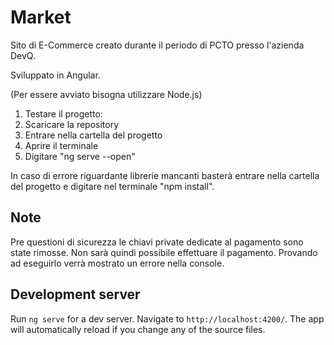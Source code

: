 # Market
Sito di E-Commerce creato durante il periodo di PCTO presso l'azienda DevQ.

Sviluppato in Angular.

(Per essere avviato bisogna utilizzare Node.js)

1. Testare il progetto:
2. Scaricare la repository
3. Entrare nella cartella del progetto
4. Aprire il terminale
5. Digitare "ng serve --open"

In caso di errore riguardante librerie mancanti basterà entrare nella cartella del progetto e digitare nel terminale "npm install".



## Note

Pre questioni di sicurezza le chiavi private dedicate al pagamento sono state rimosse.
Non sarà quindi possibile effettuare il pagamento.
Provando ad eseguirlo verrà mostrato un errore nella console.


## Development server

Run `ng serve` for a dev server. Navigate to `http://localhost:4200/`. The app will automatically reload if you change any of the source files.
